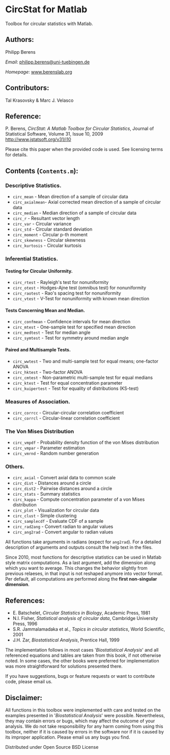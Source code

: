 CircStat for Matlab
=======================

Toolbox for circular statistics with Matlab. 

## Authors:
Philipp Berens 

*Email*: philipp.berens@uni-tuebingen.de

*Homepage*: www.berenslab.org

## Contributors:
Tal Krasovsky & Marc J. Velasco

## Reference:
P. Berens, *CircStat: A Matlab Toolbox for Circular Statistics*, Journal of Statistical Software, Volume 31, Issue 10, 2009
http://www.jstatsoft.org/v31/i10

Please cite this paper when the provided code is used. See licensing terms for details.

## Contents (`Contents.m`):
### Descriptive Statistics.
- `circ_mean`     - Mean direction of a sample of circular data
- `circ_axialmean`- Axial corrected mean direction of a sample of circular data
- `circ_median`   - Median direction of a sample of circular data
- `circ_r`        - Resultant vector length
- `circ_var`      - Circular variance
- `circ_std`      - Circular standard deviation
- `circ_moment`   - Circular p-th moment 
- `circ_skewness` - Circular skewness
- `circ_kurtosis` - Circular kurtosis

### Inferential Statistics.
#### Testing for Circular Uniformity.
- `circ_rtest`    - Rayleigh's test for nonuniformity
- `circ_otest`    - Hodges-Ajne test (omnibus test) for nonuniformity
- `circ_raotest`  - Rao's spacing test for nonuniformity
- `circ_vtest`    - V-Test for nonuniformity with known mean direction

#### Tests Concerning Mean and Median.
- `circ_confmean` - Confidence intervals for mean direction
- `circ_mtest`    - One-sample test for specified mean direction
- `circ_medtest`  - Test for median angle
- `circ_symtest`  - Test for symmetry around median angle

#### Paired and Multisample Tests.
- `circ_wwtest`     - Two and multi-sample test for equal means; one-factor ANOVA
- `circ_hktest`     - Two-factor ANOVA
- `circ_cmtest`     - Non-parametric multi-sample test for equal medians
- `circ_ktest`      - Test for equal concentration parameter
- `circ_kuipertest` - Test for equality of distributions (KS-test)

### Measures of Association.
- `circ_corrcc`   - Circular-circular correlation coefficient
- `circ_corrcl`   - Circular-linear correlation coefficient

### The Von Mises Distribution
- `circ_vmpdf`    - Probability density function of the von Mises distribution
- `circ_vmpar`    - Parameter estimation
- `circ_vmrnd`    - Random number generation

### Others.
- `circ_axial`      - Convert axial data to common scale
- `circ_dist`       - Distances around a circle
- `circ_dist2`      - Pairwise distances around a circle
- `circ_stats`      - Summary statistics
- `circ_kappa`      - Compute concentration parameter of a von Mises distribution
- `circ_plot`       - Visualization for circular data
- `circ_clust`      - Simple clustering
- `circ_samplecdf`  - Evaluate CDF of a sample
- `circ_rad2ang`    - Convert radian to angular values
- `circ_ang2rad`    - Convert angular to radian values


All functions take arguments in radians (expect for `ang2rad`). For a detailed description of arguments and outputs consult the help text in the files.

Since 2010, most functions for descriptive statistics can be used in Matlab style matrix computations. As a last argument, add the dimension along which you want to average. This changes the behavior slightly from previous relaeses, in that input is not reshaped anymore into vector format. Per default, all computations are performed along the **first non-singular dimension**.

## References:
- E. Batschelet, *Circular Statistics in Biology*, Academic Press, 1981
- N.I. Fisher, *Statistical analysis of circular data*, Cambridge University Press, 1996
- S.R. Jammalamadaka et al., *Topics in circular statistics*, World Scientific, 2001
- J.H. Zar, *Biostatistical Analysis*, Prentice Hall, 1999


The implementation follows in most cases '*Biostatistical Analysis*' and all referenced equations and tables are taken from this book, if not otherwise noted. In some cases, the other books were preferred for implementation was more straightforward for solutions presented there.

If you have suggestions, bugs or feature requests or want to contribute code, please email us.

## Disclaimer:
All functions in this toolbox were implemented with care and tested on the examples presented in '*Biostatistical Analysis*' were possible. Nevertheless, they may contain errors or bugs, which may affect the outcome of your analysis. We do not take responsibility for any harm coming from using this toolbox, neither if it is caused by errors in the software nor if it is caused by its improper application. Please email us any bugs you find.

Distributed under Open Source BSD License

